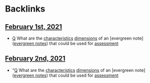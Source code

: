 
# Backlinks
## [February 1st, 2021](<February 1st, 2021.md>)
- [Q](<Q.md>) What are the [characteristics](<characteristics.md>) [dimensions](<dimensions.md>) of an [evergreen note]([evergreen notes](<evergreen notes.md>)) that could be used for [assessment](<assessment.md>)

## [February 2nd, 2021](<February 2nd, 2021.md>)
- "[Q](<Q.md>) What are the [characteristics](<characteristics.md>) [dimensions](<dimensions.md>) of an [evergreen note]([evergreen notes](<evergreen notes.md>)) that could be used for [assessment](<assessment.md>)

